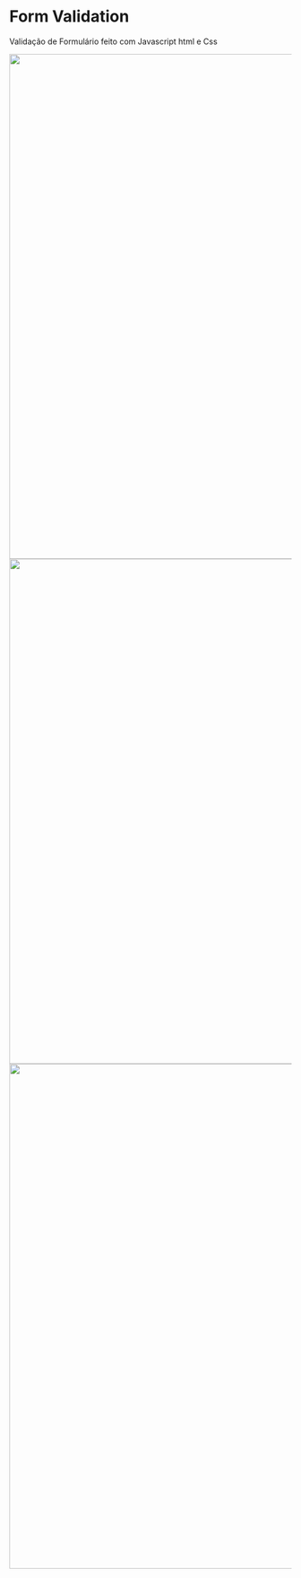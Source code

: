 <h1> Form Validation </h1>
<p> Validação de Formulário feito com Javascript html e Css </p>

<img src="https://user-images.githubusercontent.com/81194679/125518308-3876342b-c36d-436a-a467-4885e94c9030.png" width="900px">
<img src="https://user-images.githubusercontent.com/81194679/125518311-828e75b1-efbc-41de-bc09-f9d2a86119b2.png" width="900px">
<img src="https://user-images.githubusercontent.com/81194679/125518313-e785d15c-73f7-4f5a-86ab-44d238fbcb73.png" width="900px">

